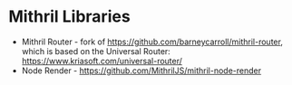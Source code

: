 # Mithril Libraries

- Mithril Router - fork of https://github.com/barneycarroll/mithril-router, which is based on the Universal Router: https://www.kriasoft.com/universal-router/
- Node Render - https://github.com/MithrilJS/mithril-node-render